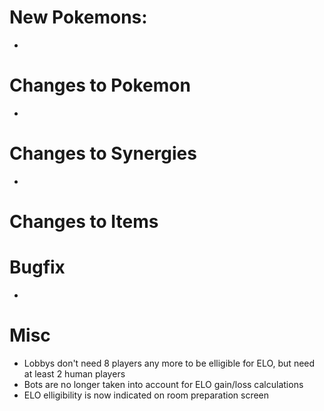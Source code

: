 # New Pokemons:

- 

# Changes to Pokemon

- 


# Changes to Synergies

- 

# Changes to Items

# Bugfix

- 

# Misc
- Lobbys don't need 8 players any more to be elligible for ELO, but need at least 2 human players
- Bots are no longer taken into account for ELO gain/loss calculations
- ELO elligibility is now indicated on room preparation screen